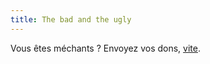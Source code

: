 ```yaml
---
title: The bad and the ugly
---
```


Vous êtes méchants ? Envoyez vos dons,
[vite](http://www.tuxaco.net/blog/index.php?2004/12/21/15-tete-de-mechant).

